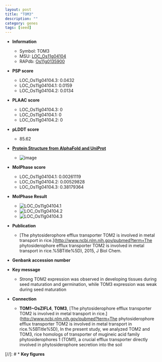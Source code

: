 ```yaml
---
layout: post
title: "TOM3"
description: ""
category: genes
tags: [seed]
---
```


* **Information**  
    + Symbol: TOM3  
    + MSU: [LOC_Os11g04104](http://rice.plantbiology.msu.edu/cgi-bin/ORF_infopage.cgi?orf=LOC_Os11g04104)  
    + RAPdb: [Os11g0135900](http://rapdb.dna.affrc.go.jp/viewer/gbrowse_details/irgsp1?name=Os11g0135900)  

* **PSP score**  
    + LOC_Os11g04104.3: 0.0432 
    + LOC_Os11g04104.1: 0.0159 
    + LOC_Os11g04104.2: 0.0134 

* **PLAAC score**  
    + LOC_Os11g04104.3: 0 
    + LOC_Os11g04104.1: 0 
    + LOC_Os11g04104.2: 0 

* **pLDDT score**
    + 85.62

* **[Protein Structure from AlphaFold and UniProt](https://www.uniprot.org/uniprotkb/Q2RAV7/entry#structure)**
    + ![image](https://ricepsp.github.io/images/Q2/AF-Q2RAV7-F1.png)

* **MolPhase score**
    + LOC_Os11g04104.1: 0.00261119
    + LOC_Os11g04104.2: 0.00529828
    + LOC_Os11g04104.3: 0.38179364

* **MolPhase Result**
    + ![LOC_Os11g04104.1](https://304243504.github.io/Pictures/LOC_Os11g/LOC_Os11g04104.1.png)
    + ![LOC_Os11g04104.2](https://304243504.github.io/Pictures/LOC_Os11g/LOC_Os11g04104.2.png)
    + ![LOC_Os11g04104.3](https://304243504.github.io/Pictures/LOC_Os11g/LOC_Os11g04104.3.png)

* **Publication**  
    + [The phytosiderophore efflux transporter TOM2 is involved in metal transport in rice.](http://www.ncbi.nlm.nih.gov/pubmed?term=The phytosiderophore efflux transporter TOM2 is involved in metal transport in rice.%5BTitle%5D), 2015, J Biol Chem.

* **Genbank accession number**  

* **Key message**  
    + Strong TOM2 expression was observed in developing tissues during seed maturation and germination, while TOM3 expression was weak during seed maturation

* **Connection**  
    + __TOM1~OsZIFL4__, __TOM3__, [The phytosiderophore efflux transporter TOM2 is involved in metal transport in rice.](http://www.ncbi.nlm.nih.gov/pubmed?term=The phytosiderophore efflux transporter TOM2 is involved in metal transport in rice.%5BTitle%5D), In the present study, we analyzed TOM2 and TOM3, rice homologs of transporter of mugineic acid family phytosiderophores 1 (TOM1), a crucial efflux transporter directly involved in phytosiderophore secretion into the soil

[//]: # * **Key figures**  


